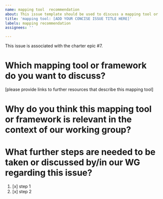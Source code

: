 ```yaml
---
name: mapping tool  recommendation
about: This issue template should be used to discuss a mapping tool or framework..
title: 'mapping tool: [ADD YOUR CONCISE ISSUE TITLE HERE]'
labels: mapping recommendation
assignees: ''

---
```


This issue is associated with the charter epic #7.

# Which mapping tool or framework do you want to discuss? 
[please provide links to further resources that describe this mapping tool]

# Why do you think this mapping tool or framework is relevant in the context of our working group?

# What further steps are needed to be taken or discussed by/in our WG regarding this issue?

1. [x] step 1
2. [x] step 2
